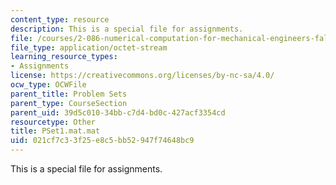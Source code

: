 ```yaml
---
content_type: resource
description: This is a special file for assignments.
file: /courses/2-086-numerical-computation-for-mechanical-engineers-fall-2012/021cf7c33f25e8c5bb52947f74648bc9_PSet1.mat.mat
file_type: application/octet-stream
learning_resource_types:
- Assignments
license: https://creativecommons.org/licenses/by-nc-sa/4.0/
ocw_type: OCWFile
parent_title: Problem Sets
parent_type: CourseSection
parent_uid: 39d5c010-34bb-c7d4-bd0c-427acf3354cd
resourcetype: Other
title: PSet1.mat.mat
uid: 021cf7c3-3f25-e8c5-bb52-947f74648bc9
---
```

This is a special file for assignments.